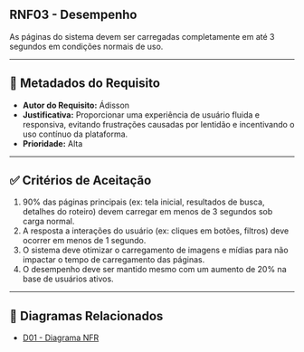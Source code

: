 ## RNF03 - Desempenho

As páginas do sistema devem ser carregadas completamente em até 3 segundos em condições normais de uso.

---

## 📄 Metadados do Requisito

- **Autor do Requisito:** Ádisson
- **Justificativa:** Proporcionar uma experiência de usuário fluida e responsiva, evitando frustrações causadas por lentidão e incentivando o uso contínuo da plataforma.
- **Prioridade:** Alta

---

## ✅ Critérios de Aceitação

1. 90% das páginas principais (ex: tela inicial, resultados de busca, detalhes do roteiro) devem carregar em menos de 3 segundos sob carga normal.
2. A resposta a interações do usuário (ex: cliques em botões, filtros) deve ocorrer em menos de 1 segundo.
3. O sistema deve otimizar o carregamento de imagens e mídias para não impactar o tempo de carregamento das páginas.
4. O desempenho deve ser mantido mesmo com um aumento de 20% na base de usuários ativos.

---

## 🔗 Diagramas Relacionados

- [D01 - Diagrama NFR](../../diagrams/nfr/D03.png)
